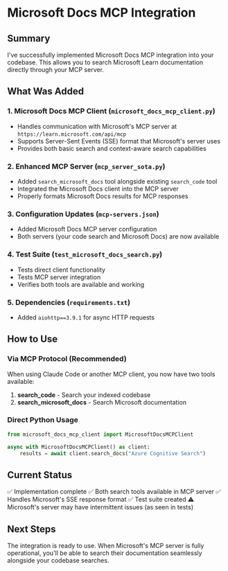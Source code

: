 # Microsoft Docs MCP Integration

## Summary

I've successfully implemented Microsoft Docs MCP integration into your codebase. This allows you to search Microsoft Learn documentation directly through your MCP server.

## What Was Added

### 1. **Microsoft Docs MCP Client** (`microsoft_docs_mcp_client.py`)
- Handles communication with Microsoft's MCP server at `https://learn.microsoft.com/api/mcp`
- Supports Server-Sent Events (SSE) format that Microsoft's server uses
- Provides both basic search and context-aware search capabilities

### 2. **Enhanced MCP Server** (`mcp_server_sota.py`)
- Added `search_microsoft_docs` tool alongside existing `search_code` tool
- Integrated the Microsoft Docs client into the MCP server
- Properly formats Microsoft Docs results for MCP responses

### 3. **Configuration Updates** (`mcp-servers.json`)
- Added Microsoft Docs MCP server configuration
- Both servers (your code search and Microsoft Docs) are now available

### 4. **Test Suite** (`test_microsoft_docs_search.py`)
- Tests direct client functionality
- Tests MCP server integration
- Verifies both tools are available and working

### 5. **Dependencies** (`requirements.txt`)
- Added `aiohttp==3.9.1` for async HTTP requests

## How to Use

### Via MCP Protocol (Recommended)

When using Claude Code or another MCP client, you now have two tools available:

1. **search_code** - Search your indexed codebase
2. **search_microsoft_docs** - Search Microsoft documentation

### Direct Python Usage

```python
from microsoft_docs_mcp_client import MicrosoftDocsMCPClient

async with MicrosoftDocsMCPClient() as client:
    results = await client.search_docs("Azure Cognitive Search")
```

## Current Status

✅ Implementation complete
✅ Both search tools available in MCP server
✅ Handles Microsoft's SSE response format
✅ Test suite created
⚠️ Microsoft's server may have intermittent issues (as seen in tests)

## Next Steps

The integration is ready to use. When Microsoft's MCP server is fully operational, you'll be able to search their documentation seamlessly alongside your codebase searches.